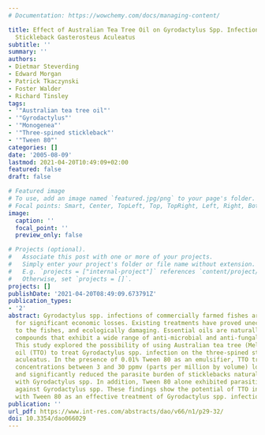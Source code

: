 ```yaml
---
# Documentation: https://wowchemy.com/docs/managing-content/

title: Effect of Australian Tea Tree Oil on Gyrodactylus Spp. Infection of the Three-Spined
  Stickleback Gasterosteus Aculeatus
subtitle: ''
summary: ''
authors:
- Dietmar Steverding
- Edward Morgan
- Patrick Tkaczynski
- Foster Walder
- Richard Tinsley
tags:
- '"Australian tea tree oil"'
- '"Gyrodactylus"'
- '"Monogenea"'
- '"Three-spined stickleback"'
- '"Tween 80"'
categories: []
date: '2005-08-09'
lastmod: 2021-04-20T10:49:09+02:00
featured: false
draft: false

# Featured image
# To use, add an image named `featured.jpg/png` to your page's folder.
# Focal points: Smart, Center, TopLeft, Top, TopRight, Left, Right, BottomLeft, Bottom, BottomRight.
image:
  caption: ''
  focal_point: ''
  preview_only: false

# Projects (optional).
#   Associate this post with one or more of your projects.
#   Simply enter your project's folder or file name without extension.
#   E.g. `projects = ["internal-project"]` references `content/project/deep-learning/index.md`.
#   Otherwise, set `projects = []`.
projects: []
publishDate: '2021-04-20T08:49:09.673791Z'
publication_types:
- '2'
abstract: Gyrodactylus spp. infections of commercially farmed fishes are responsible
  for significant economic losses. Existing treatments have proved uneconomic, stressful
  to the fishes, and ecologically damaging. Essential oils are naturally occurring
  compounds that exhibit a wide range of anti-microbial and anti-fungal activities.
  This study explored the possibility of using Australian tea tree (Melaleuca alternifolia)
  oil (TTO) to treat Gyrodactylus spp. infection on the three-spined stickleback Gasterosteus
  aculeatus. In the presence of 0.01% Tween 80 as an emulsifier, TTO treatments at
  concentrations between 3 and 30 ppmv (parts per million by volume) lowered the prevalence
  and significantly reduced the parasite burden of sticklebacks naturally infected
  with Gyrodactylus spp. In addition, Tween 80 alone exhibited parasiticidal activity
  against Gyrodactylus spp. These findings show the potential of TTO in combination
  with Tween 80 as an effective treatment of Gyrodactylus spp. infection of fishes.
publication: ''
url_pdf: https://www.int-res.com/abstracts/dao/v66/n1/p29-32/
doi: 10.3354/dao066029
---
```

